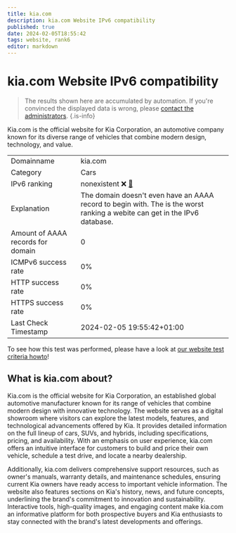 ```yaml
---
title: kia.com
description: kia.com Website IPv6 compatibility
published: true
date: 2024-02-05T18:55:42
tags: website, rank6
editor: markdown
---
```


# kia.com Website IPv6 compatibility

> The results shown here are accumulated by automation. If you're convinced the displayed data is wrong, please [contact the administrators](/howto/chat). 
{.is-info}

Kia.com is the official website for Kia Corporation, an automotive company known for its diverse range of vehicles that combine modern design, technology, and value.


|   |   |
| - | - |
| Domainname | kia.com
| Category | Cars |
| IPv6 ranking | nonexistent :x: [🔗](/howto/ranking) |
| Explanation | The domain doesn't even have an AAAA record to begin with. The is the worst ranking a webite can get in the IPv6 database. |
| Amount of AAAA records for domain | 0 |
| ICMPv6 success rate | 0%|
| HTTP success rate | 0% |
| HTTPS success rate | 0% |
| Last Check Timestamp | 2024-02-05 19:55:42+01:00 |

To see how this test was performed, please have a look at [our website test criteria howto](/howto/testcriteria/website)!


## What is kia.com about?
Kia.com is the official website for Kia Corporation, an established global automotive manufacturer known for its range of vehicles that combine modern design with innovative technology. The website serves as a digital showroom where visitors can explore the latest models, features, and technological advancements offered by Kia. It provides detailed information on the full lineup of cars, SUVs, and hybrids, including specifications, pricing, and availability. With an emphasis on user experience, kia.com offers an intuitive interface for customers to build and price their own vehicle, schedule a test drive, and locate a nearby dealership.

Additionally, kia.com delivers comprehensive support resources, such as owner's manuals, warranty details, and maintenance schedules, ensuring current Kia owners have ready access to important vehicle information. The website also features sections on Kia's history, news, and future concepts, underlining the brand's commitment to innovation and sustainability. Interactive tools, high-quality images, and engaging content make kia.com an informative platform for both prospective buyers and Kia enthusiasts to stay connected with the brand's latest developments and offerings.


